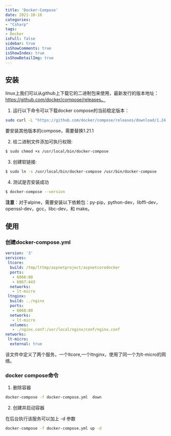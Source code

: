 ```yaml
---
title: 'Docker-Compose'
date: 2021-10-16
categories:
- "Csharp"
tags:
- Docker
isFull: false 
sidebar: true
isShowComments: true
isShowIndex: true
isShowDetailImg: true
---
```


## 安装

linux上我们可以从github上下载它的二进制包来使用，最新发行的版本地址：https://github.com/docker/compose/releases。

1. 运行以下命令可以下载docker compose的当前稳定版本：

``` bash
sudo curl -L "https://github.com/docker/compose/releases/download/1.24.1/docker-compose-$(uname -s)-$(uname -m)" -o /usr/local/bin/docker-compose
```

要安装其他版本的compose，需要替换1.21.1

2. 给二进制文件添加可执行权限:

```bash
$ sudo chmod +x /usr/local/bin/docker-compose
```

3. 创建软链接:

```bash
$ sudo ln -s /usr/local/bin/docker-compose /usr/bin/docker-compose
```

4. 测试是否安装成功

```bash
$ docker-compose --version
```

**注意**：对于alpine，需要安装以下依赖包：py-pip，python-dev，libffi-dev，openssl-dev，gcc，libc-dev，和 make。

## 使用

### 创建docker-compose.yml

```yaml
version: '3'
services:
 ltcore:
  build: /tmp/lttmp/aspnetproject/aspnetcoredocker
  ports:
   - 6066:80
   - 6067:443
  networks:
   - lt-micro
 ltnginx:
  build: ../nginx
  ports:
   - 6068:80
  networks:
   - lt-micro
  volumes:
   - ./nginx.conf:/usr/local/nginx/conf/nginx.conf
networks:
 lt-micro:
  external: true
```

该文件中定义了两个服务，一个ltcore,一个ltnginx，使用了同一个为lt-micro的网络。

### docker compose命令

1. 删除容器

```bash
docker-compose -f docker-compose.yml  down
```

2. 创建并启动容器

在后台执行该服务可以加上 -d 参数

``` bash
docker-compose -f docker-compose.yml up -d
```